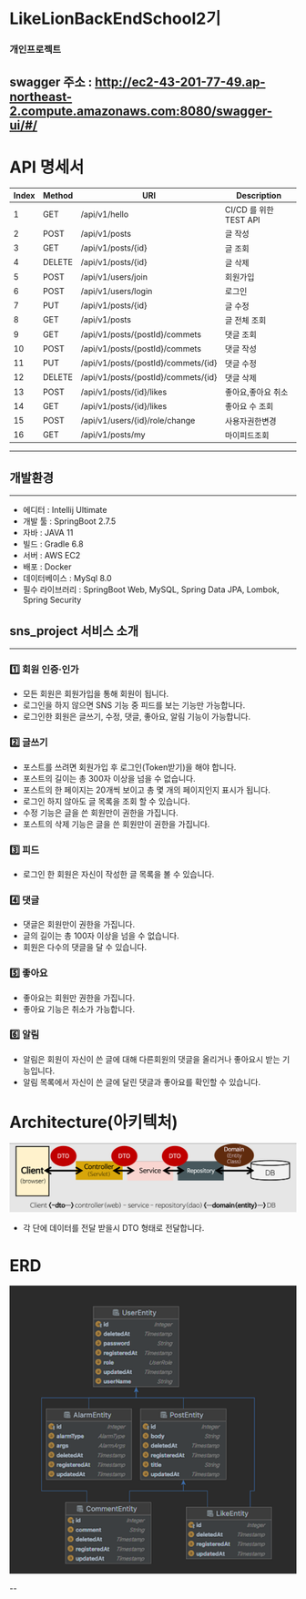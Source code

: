 # LikeLionBackEndSchool2기
### 개인프로젝트

swagger 주소 : http://ec2-43-201-77-49.ap-northeast-2.compute.amazonaws.com:8080/swagger-ui/#/
---

# API 명세서
| Index | Method | URI                                 | Description         |
|-------|--------|-------------------------------------|---------------------|
| 1     | GET    | /api/v1/hello                       | CI/CD 를 위한 TEST API |
| 2     | POST   | /api/v1/posts                       | 글 작성                |
| 3     | GET    | /api/v1/posts/{id}                  | 글 조회                |
| 4     | DELETE | /api/v1/posts/{id}                  | 글 삭제                |
| 5     | POST   | /api/v1/users/join                  | 회원가입                |
| 6     | POST   | /api/v1/users/login                 | 로그인                 |
| 7     | PUT    | /api/v1/posts/{id}                  | 글 수정                |
| 8     | GET    | /api/v1/posts                       | 글 전체 조회             |
| 9     | GET    | /api/v1/posts/{postId}/commets      | 댓글  조회            |
| 10    | POST   | /api/v1/posts/{postId}/commets      | 댓글 작성               |
| 11    | PUT    | /api/v1/posts/{postId}/commets/{id}      | 댓글 수정               |
| 12    | DELETE | /api/v1/posts/{postId}/commets/{id} | 댓글 삭제               |
| 13    |  POST | /api/v1/posts/{id}/likes | 좋아요,좋아요 취소 |
| 14    | GET | /api/v1/posts/{id}/likes | 좋아요 수 조회 |
| 15    | POST | /api/v1/users/{id}/role/change | 사용자권한변경  |
|16     | GET | /api/v1/posts/my | 마이피드조회 |


---

## 개발환경

---

- 에디터 : Intellij Ultimate
- 개발 툴 : SpringBoot 2.7.5
- 자바 : JAVA 11
- 빌드 : Gradle 6.8
- 서버 : AWS EC2
- 배포 : Docker
- 데이터베이스 : MySql 8.0
- 필수 라이브러리 : SpringBoot Web, MySQL, Spring Data JPA, Lombok, Spring Security

## **sns_project 서비스 소개**

---

### 1️⃣ **회원 인증·인가**

- 모든 회원은 회원가입을 통해 회원이 됩니다.
- 로그인을 하지 않으면 SNS 기능 중 피드를 보는 기능만 가능합니다.
- 로그인한 회원은 글쓰기, 수정, 댓글, 좋아요, 알림 기능이 가능합니다.

### 2️⃣ 글쓰기

- 포스트를 쓰려면 회원가입 후 로그인(Token받기)을 해야 합니다.
- 포스트의 길이는 총 300자 이상을 넘을 수 없습니다.
- 포스트의 한 페이지는 20개씩 보이고 총 몇 개의 페이지인지 표시가 됩니다.
- 로그인 하지 않아도 글 목록을 조회 할 수 있습니다.
- 수정 기능은 글을 쓴 회원만이 권한을 가집니다.
- 포스트의 삭제 기능은 글을 쓴 회원만이 권한을 가집니다.

### 3️⃣ 피드

- 로그인 한 회원은 자신이 작성한 글 목록을 볼 수 있습니다.

### 4️⃣ 댓글

- 댓글은 회원만이 권한을 가집니다.
- 글의 길이는 총 100자 이상을 넘을 수 없습니다.
- 회원은 다수의 댓글을 달 수 있습니다.

### 5️⃣ 좋아요

- 좋아요는 회원만 권한을 가집니다.
- 좋아요 기능은 취소가 가능합니다.

### 6️⃣ 알림

- 알림은 회원이 자신이 쓴 글에 대해 다른회원의 댓글을 올리거나 좋아요시 받는 기능입니다.
- 알림 목록에서 자신이 쓴 글에 달린 댓글과 좋아요를 확인할 수 있습니다.

# Architecture(아키텍처)

![img.png](img.png)


- 각 단에 데이터를 전달 받을시 DTO 형태로 전달합니다.

# ERD
![img_1.png](img_1.png)




--